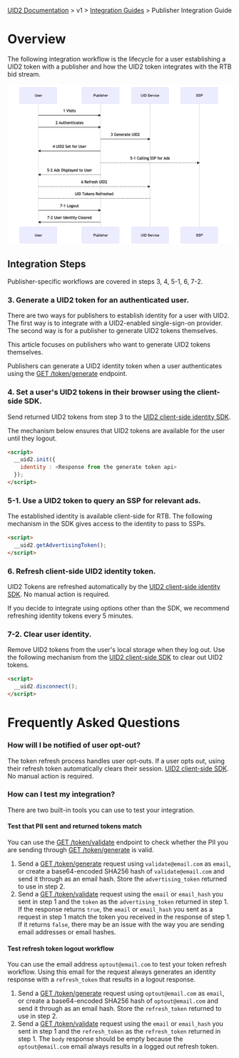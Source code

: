 [UID2 Documentation](../../README.md) > v1 > [Integration Guides](README.md) > Publisher Integration Guide

# Overview

The following integration workflow is the lifecycle for a user establishing a UID2 token with a publisher and how the UID2 token integrates with the RTB bid stream.

![Publisher Flow](publisher-flow-mermaid.png)

## Integration Steps 

Publisher-specific workflows are covered in steps 3, 4, 5-1, 6, 7-2.

### 3. Generate a UID2 token for an authenticated user.

There are two ways for publishers to establish identity for a user with UID2. The first way is to integrate with a UID2-enabled single-sign-on provider. The second way is for a publisher to generate UID2 tokens themselves.

This article focuses on publishers who want to generate UID2 tokens themselves.

Publishers can generate a UID2 identity token when a user authenticates using the  [GET /token/generate](../endpoints/get-token-generate.md) endpoint.

### 4. Set a user's UID2 tokens in their browser using the client-side SDK.

Send returned UID2 tokens from step 3 to the [UID2 client-side identity SDK](../sdks/client-side-identity-v1.md).

The mechanism below ensures that UID2 tokens are available for the user until they logout.

```html
<script>
  __uid2.init({
    identity : <Response from the generate token api>
  });
</script>
```

### 5-1. Use a UID2 token to query an SSP for relevant ads.

The established identity is available client-side for RTB. The following mechanism in the SDK gives access to the identity to pass to SSPs.

```html
<script>
  __uid2.getAdvertisingToken();
</script>
```

### 6. Refresh client-side UID2 identity token.
UID2 Tokens are refreshed automatically by the [UID2 client-side identity SDK](../sdks/client-side-identity-v1.md). No manual action is required. 

If you decide to integrate using options other than the SDK, we recommend refreshing identity tokens every 5 minutes.

### 7-2. Clear user identity.

Remove UID2 tokens from the user's local storage when they log out. Use the following mechanism from the [UID2 client-side SDK](../sdks/client-side-identity-v1.md) to clear out UID2 tokens.

```html
<script>
  __uid2.disconnect();
</script>
```

# Frequently Asked Questions
### How will I be notified of user opt-out?
The token refresh process handles user opt-outs. If a user opts out, using their refresh token automatically clears their session. [UID2 client-side SDK](../sdks/client-side-identity-v1.md). No manual action is required. 

### How can I test my integration?
There are two built-in tools you can use to test your integration.

#### Test that PII sent and returned tokens match
You can use the [GET /token/validate](../endpoints/get-token-validate.md) endpoint to check whether the PII you are sending through [GET /token/generate](../endpoints/get-token-generate.md) is valid. 

1. Send a [GET /token/generate](../endpoints/get-token-generate.md) request using `validate@email.com` as `email`, or create a base64-encoded SHA256 hash of `validate@email.com` and send it through as an email hash. Store the `advertising_token` returned to use in step 2.
2. Send a [GET /token/validate](../endpoints/get-token-validate.md) request using the `email` or `email_hash` you sent in step 1 and the `token` as the `advertising_token` returned in step 1. If the response returns `true`, the `email` or `email_hash` you sent as a request in step 1 match the token you received in the response of step 1. If it returns `false`, there may be an issue with the way you are sending email addresses or email hashes.

#### Test refresh token logout workflow

You can use the email address `optout@email.com` to test your token refresh workflow. Using this email for the request always generates an identity response with a `refresh_token` that results in a logout response.

1. Send a [GET /token/generate](../endpoints/get-token-generate.md) request using `optout@email.com` as `email`, or create a base64-encoded SHA256 hash of `optout@email.com` and send it through as an email hash. Store the `refresh_token` returned to use in step 2.
2. Send a [GET /token/validate](../endpoints/get-token-validate.md) request using the `email` or `email_hash` you sent in step 1 and the `refresh_token` as the `refresh_token` returned in step 1. The `body` response should be empty because the `optout@email.com` email always results in a logged out refresh token.
